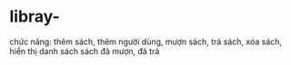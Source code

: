 # libray-
chức năng: thêm sách, thêm người dùng, mượn sách, trả sách, xóa sách, hiển thị danh sách sách đã mượn, đã trả
